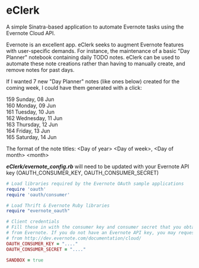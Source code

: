 eClerk
==============================

A simple Sinatra-based application to automate Evernote tasks using the Evernote Cloud API.

Evernote is an excellent app. eClerk seeks to augment Evernote features with user-specific demands. For instance, the maintenance of a basic "Day Planner" notebook containing daily TODO notes. eClerk can be used to automate these note creations rather than having to manually create, and remove notes for past days.

If I wanted 7 new "Day Planner" notes (like ones below) created for the coming week, I could have them generated with a click:

159 Sunday, 08 Jun   
160 Monday, 09 Jun   
161 Tuesday, 10 Jun   
162 Wednesday, 11 Jun   
163 Thursday, 12 Jun   
164 Friday, 13 Jun   
165 Saturday, 14 Jun

The format of the note titles: &lt;Day of year&gt; &lt;Day of week&gt;, &lt;Day of month&gt; &lt;month&gt;


**_eClerk/evernote_config.rb_** will need to be updated with your Evernote API key (OAUTH_CONSUMER_KEY, OAUTH_CONSUMER_SECRET)
```ruby
# Load libraries required by the Evernote OAuth sample applications
require 'oauth'
require 'oauth/consumer'

# Load Thrift & Evernote Ruby libraries
require "evernote_oauth"

# Client credentials
# Fill these in with the consumer key and consumer secret that you obtained
# from Evernote. If you do not have an Evernote API key, you may request one
# from http://dev.evernote.com/documentation/cloud/
OAUTH_CONSUMER_KEY = "...."
OAUTH_CONSUMER_SECRET = "...."

SANDBOX = true
